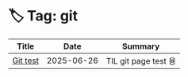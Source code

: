 # 🏷️ Tag: git

| Title | Date | Summary |
|-------|------|---------|
| [Git test](2025/06/26-git-test.md) | 2025-06-26 | TIL git page test 용 |
